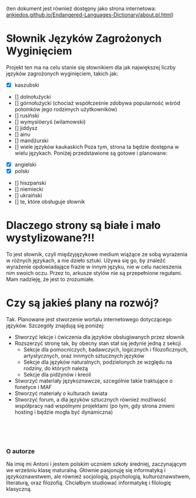 (ten dokument jest również dostępny jako strona internetowa: [ankiedos.github.io/Endangered-Languages-Dictionary/about.pl.html](ankiedos.github.io/Endangered-Languages-Dictionary/about.pl.html))
# Słownik Języków Zagrożonych Wyginięciem
Projekt ten ma na celu stanie się słownikiem dla jak największej liczby języków zagrożonych wyginięciem, takich jak:
- [x] kaszubski
- [] dolnołużycki
- [] górnołużycki (chociaż współcześnie zdobywa popularność wśród potomków jego rodzimych użytkowników)
- [] rusiński
- [] wymysiöeryś (wilamowski)
- [] jiddysz
- [] ainu
- [] mandżurski
- [] wiele języków kaukaskich
Poza tym, strona ta będzie dostępna w wielu językach. Poniżej przedstawione są gotowe i planowane:
- [x] angielski
- [x] polski
- [] hiszpański
- [] niemiecki
- [] ukraiński
- [] te, które obsługuje słownik

# Dlaczego strony są białe i mało wystylizowane?!!
To jest słownik, czyli międzyjęzykowe medium wiążące ze sobą wyrażenia w różnych językach, a nie dzieło sztuki. Używa się go, by znaleźć wyrażenie opdowiadające frazie w innym języku, nie w celu nacieszenia nim swoich oczu.
Przez to, arkusze stylów nie są przepełnione regułami. Mam nadzieję, że jest to zrozumiałe.

# Czy są jakieś plany na rozwój?
Tak. Planowane jest stworzenie wortalu internetowego dotyczącego języków. Szczegóły znajdują się poniżej:
- Stworzyć lekcje i ćwiczenia dla języków obsługiwanych przez słownik
- Rozszerzyć stronę tak, by obecny stan stał się jedynie jedną z sekcji
  - Sekcje dla pomocniczych, badawczych, logicznych i filozoficznych, artystycznych, oraz innmych sztucznych języków
  - Sekcje dla języków naturalnych, podzielonych ze względu na rodziny, do których należą
  - Sekcje dla pidżynów i kreoli
- Stworzyć materiały językoznawcze, szcególnie takie traktujące o fonetyce i MAF
- Stworzyć materiały o kulturach świata
- Stworzyć forum, a dla języków sztucznych również możliwość współpracy nad wspólnymi projektami (po tym, gdy strona zmieni hosting i będzie mogła być dynamiczna)

<br>
<br>
<br>

### O autorze
Na imię mi Antoni i jestem polskim uczniem szkoły średniej, zaczynającym we wrześniu klasę maturalną.
Głównie pasjonuję się informatyką i językoznawstwem, ale również socjologią, psychologią, kulturoznawstwem, literaturą, oraz filozofią.
Chciałbym studiować informatykę i filologię klasyczną.